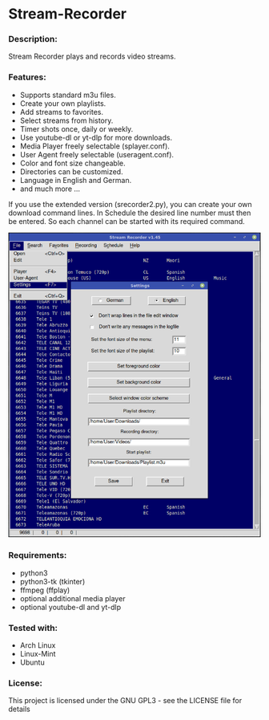 # Stream-Recorder

### Description:
Stream Recorder plays and records video streams.

### Features:
- Supports standard m3u files.
- Create your own playlists.
- Add streams to favorites.
- Select streams from history.
- Timer shots once, daily or weekly.
- Use youtube-dl or yt-dlp for more downloads.
- Media Player freely selectable (splayer.conf).
- User Agent freely selectable (useragent.conf).
- Color and font size changeable.
- Directories can be customized.
- Language in English and German.
- and much more ...

If you use the extended version (srecorder2.py), you can create your own download command lines. In Schedule
the desired line number must then be entered. So each channel can be started with its required command.

![alt text](https://github.com/sc44/Stream-Recorder/blob/main/screenshot.png)

### Requirements:

- python3
- python3-tk (tkinter)
- ffmpeg (ffplay)
- optional additional media player
- optional youtube-dl and yt-dlp

### Tested with:

- Arch Linux
- Linux-Mint
- Ubuntu

### License:
This project is licensed under the GNU GPL3 - see the LICENSE file for details
